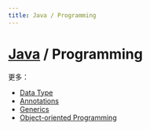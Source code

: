 ```yaml
---
title: Java / Programming
---
```

# [Java](java.md) / Programming

更多：

  - [Data Type](java-type.md)
  - [Annotations](java-annotation.md)
  - [Generics](java-generic.md)
  - [Object-oriented Programming](java-oop.md)
